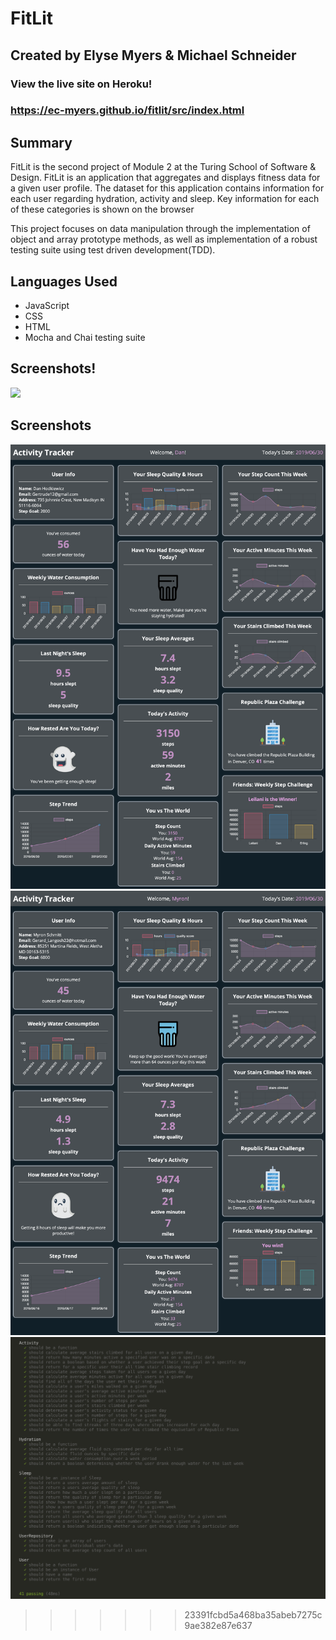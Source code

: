 # FitLit
## Created by Elyse Myers & Michael Schneider
### View the live site on Heroku!
### https://ec-myers.github.io/fitlit/src/index.html

## Summary
FitLit is the second project of Module 2 at the Turing School of Software & Design. FitLit is an application that aggregates and displays fitness data for a given user profile. The dataset for this application contains information for each user regarding hydration, activity and sleep. Key information for each of these categories is shown on the browser

This project focuses on data manipulation through the implementation of object and array prototype methods, as well as implementation of a robust testing suite using test driven development(TDD).

## Languages Used

- JavaScript
- CSS
- HTML
- Mocha and Chai testing suite

## Screenshots!
![](./fitlit/images/screenshot1.png)

## Screenshots
![ScreenShot 1](images/screenshot1.png)
![ScreenShot 2](images/screenshot2.png)
![Testing ScreenShot](images/testingScreenShot.png)
>>>>>>> 23391fcbd5a468ba35abeb7275c9ae382e87e637
